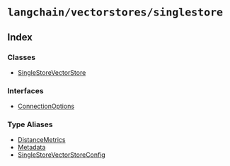 `langchain/vectorstores/singlestore`
====================================

Index[​](#index "Direct link to Index")
---------------------------------------

### Classes[​](#classes "Direct link to Classes")

*   [SingleStoreVectorStore](/docs/api/vectorstores_singlestore/classes/SingleStoreVectorStore)

### Interfaces[​](#interfaces "Direct link to Interfaces")

*   [ConnectionOptions](/docs/api/vectorstores_singlestore/interfaces/ConnectionOptions)

### Type Aliases[​](#type-aliases "Direct link to Type Aliases")

*   [DistanceMetrics](/docs/api/vectorstores_singlestore/types/DistanceMetrics)
*   [Metadata](/docs/api/vectorstores_singlestore/types/Metadata)
*   [SingleStoreVectorStoreConfig](/docs/api/vectorstores_singlestore/types/SingleStoreVectorStoreConfig)
